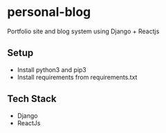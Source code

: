 # personal-blog
Portfolio site and blog system using Django + Reactjs

## Setup
- Install python3 and pip3
- Install requirements from requirements.txt 

## Tech Stack
- Django
- ReactJs
